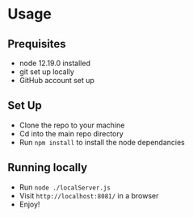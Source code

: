 # Usage

## Prequisites
- node 12.19.0 installed
- git set up locally
- GitHub account set up

## Set Up
- Clone the repo to your machine
- Cd into the main repo directory
- Run `npm install` to install the node dependancies

## Running locally
- Run `node ./localServer.js`
- Visit `http://localhost:8081/` in a browser
- Enjoy!